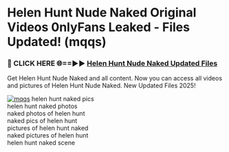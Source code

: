 # Helen Hunt Nude Naked Original Videos 0nlyFans Leaked - Files Updated! (mqqs)

<h3>🔴 CLICK HERE 🌐==►► <a href="https://tinyurl.com/yckcrads" rel="nofollow">Helen Hunt Nude Naked Updated Files</a></h3>

Get Helen Hunt Nude Naked and all content. Now you can access all videos and pictures of Helen Hunt Nude Naked. New Updated Files 2025!

[![mqqs](https://i.imgur.com/hpKpOFt.gif)](https://tinyurl.com/yckcrads)
helen hunt naked pics<br>
helen hunt naked photos<br>
naked photos of helen hunt<br>
naked pics of helen hunt<br>
pictures of helen hunt naked<br>
naked pictures of helen hunt<br>
helen hunt naked scene